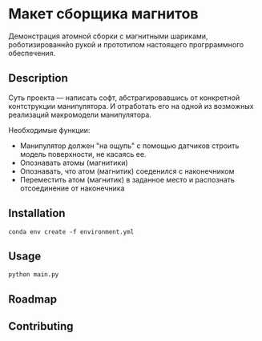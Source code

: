 # Макет сборщика магнитов

Демонстрация атомной сборки с магнитными шариками, роботизированнйо рукой и прототипом настоящего прогрраммного обеспечения.

## Description
Суть проекта — написать софт, абстрагировавшись от конкретной контструкции манипулятора. И отработать его на одной из возможных реализаций макромодели манипулятора.

Необходимые функции: 
- Манипулятор должен "на ощупь" с помощью датчиков строить модель поверхности, не касаясь ее.
- Опознавать атомы (магнитики)
- Опознавать, что атом (магнитик) соеденился с наконечником
- Переместить атом (магнитик) в заданное место и распознать отсоединение от наконечника 

## Installation
    conda env create -f environment.yml

## Usage
    python main.py     
    

## Roadmap


## Contributing
